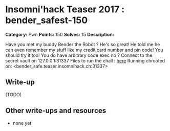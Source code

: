 # Insomni'hack Teaser 2017 : bender_safest-150

**Category:** Pwn
**Points:** 150
**Solves:** 15
**Description:**

Have you met my buddy Bender the Robot ? He's so great!
He told me he can even remember my stuff like my credit
card number and pin code! You should try it too!
You do have arbitrary code exec no ?
Connect to the secret vault on 127.0.0.1:31337
Files to run the chall : [here](../../reverse/bender_safe-50/bender-safe.tgz)
Running chrooted on: <bender_safe.teaser.insomnihack.ch:31337>

## Write-up

(TODO)

## Other write-ups and resources

* none yet
